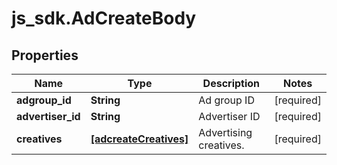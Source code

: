 # js_sdk.AdCreateBody

## Properties
Name | Type | Description | Notes
------------ | ------------- | ------------- | -------------
**adgroup_id** | **String** | Ad group ID | [required] 
**advertiser_id** | **String** | Advertiser ID | [required] 
**creatives** | [**[adcreateCreatives]**](adcreateCreatives.md) | Advertising creatives. | [required] 
